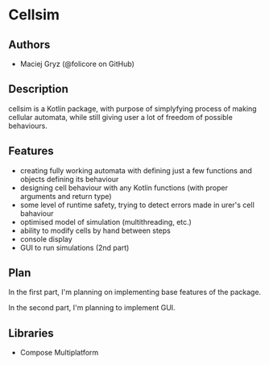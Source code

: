 # Cellsim

## Authors
- Maciej Gryz (@folicore on GitHub)

## Description
cellsim is a Kotlin package, with purpose of simplyfying process of making cellular automata, while still giving user a lot of freedom of possible behaviours.

## Features
- creating fully working automata with defining just a few functions and objects defining its behaviour
- designing cell behaviour with any Kotlin functions (with proper arguments and return type)
- some level of runtime safety, trying to detect errors made in urer's cell bahaviour
- optimised model of simulation (multithreading, etc.)
- ability to modify cells by hand between steps
- console display
- GUI to run simulations (2nd part)

## Plan
In the first part, I'm planning on implementing base features of the package.

In the second part, I'm planning to implement GUI.

## Libraries
- Compose Multiplatform
